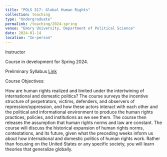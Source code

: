 ```yaml
---
title: "POLS 317: Global Human Rights"
collection: teaching
type: "Undergraduate"
permalink: /teaching/2024-spring
venue: "Emory University, Department of Political Science"
date: 2024-01-14
location: "In-person"
---
```




Instructor

Course in development for Spring 2024.

Preliminary Syllabus [Link](https://www.dropbox.com/scl/fi/63bukco071y0u8d2261k9/JK_syllabus_317_preliminary.pdf?rlkey=3wpo9qbbfe783h4uuks61b42a&dl=0)

Course Objectives:

How are human rights realized and limited under the intertwining of international and domestic politics? The course surveys the incentive structure of perpetrators, victims, defenders, and observers of repression/oppression, and how these actors interact with each other and the political and informational environment to produce the human rights practices, policies, and institutions as we see them. The course then releases the assumption that human rights norms and law are constant. The course will discuss the historical expansion of human rights norms, contestations, and its future, given what the preceding weeks inform us about how international and domestic politics of human rights work. Rather than focusing on the United States or any specific society, you will learn theories that generalize globally.
